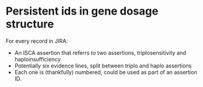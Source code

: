 # Persistent ids in gene dosage structure

For every record in JIRA:
* An ISCA assertion that referrs to two assertions, triplosensitivity and haploinsufficiency
* Potentially six evidence lines, split between triplo and haplo assertions
* Each one is (thankfully) numbered, could be used as part of an assertion ID.

